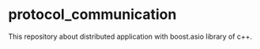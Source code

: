 # protocol_communication
This repository about distributed application with boost.asio library of c++.
